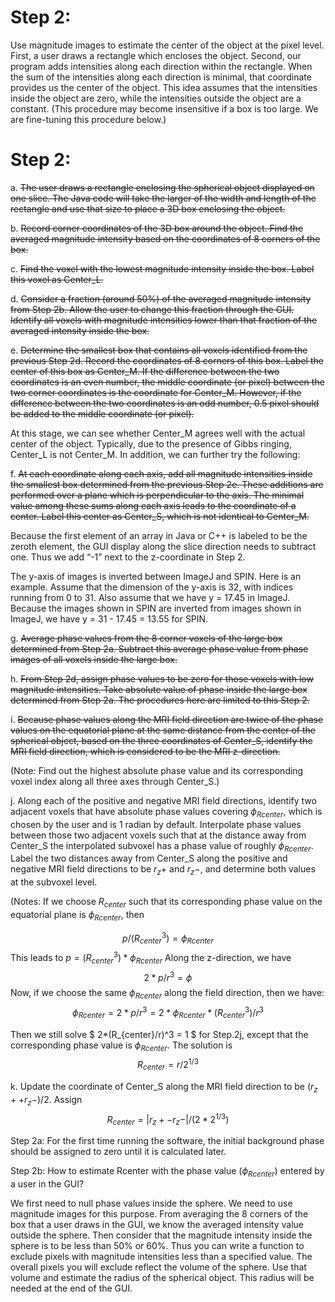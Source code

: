 
# Step 2: 
Use magnitude images to estimate the center of the object at the pixel level. First, a user draws a rectangle which encloses the object. Second, our program adds intensities along each direction within the rectangle. When the sum of the intensities along each direction is minimal, that coordinate provides us the center of the object. This idea assumes that the intensities inside the object are zero, while the intensities outside the object are a constant. (This procedure may become insensitive if a box is too large. We are fine-tuning this procedure below.)

# Step 2:
a. ~~The user draws a rectangle enclosing the spherical object displayed on one slice. The Java code will take the larger of the width and length of the rectangle and use that size to place a 3D box enclosing the object.~~

b. ~~Record corner coordinates of the 3D box around the object. Find the averaged magnitude intensity based on the coordinates of 8 corners of the box.~~

c. ~~Find the voxel with the lowest magnitude intensity inside the box. Label this voxel as Center_L.~~

d. ~~Consider a fraction (around 50%) of the averaged magnitude intensity from Step 2b. Allow the user to change this fraction through the GUI. Identify all voxels with magnitude intensities lower than that fraction of the averaged intensity inside the box.~~

e. ~~Determine the smallest box that contains all voxels identified from the previous Step 2d. Record the coordinates of 8 corners of this box. Label the center of this box as Center_M. If the difference between the two coordinates is an even number, the middle coordinate (or pixel) between the two corner coordinates is the coordinate for Center_M. However, if the difference between the two coordinates is an odd number, 0.5 pixel should be added to the middle coordinate (or pixel).~~

At this stage, we can see whether Center_M agrees well with the actual center of the object. Typically, due to the presence of Gibbs ringing, Center_L is not Center_M. In addition, we can further try the following:

f. ~~At each coordinate along each axis, add all magnitude intensities inside the smallest box determined from the previous Step 2e. These additions are performed over a plane which is perpendicular to the axis. The minimal value among these sums along each axis leads to the coordinate of a center. Label this center as Center_S, which is not identical to Center_M.~~

Because the first element of an array in Java or C++ is labeled to be the zeroth element, the GUI display along the slice direction needs to subtract one. Thus we add “-1” next to the z-coordinate in Step 2.

The y-axis of images is inverted between ImageJ and SPIN. Here is an example. Assume that the dimension of the y-axis is 32, with indices running from 0 to 31. Also assume that we have y = 17.45 in ImageJ. Because the images shown in SPIN are inverted from images shown in ImageJ, we have y = 31 - 17.45 = 13.55 for SPIN.

g. ~~Average phase values from the 8 corner voxels of the large box determined from Step 2a. Subtract this average phase value from phase images of all voxels inside the large box.~~

h. ~~From Step 2d, assign phase values to be zero for those voxels with low magnitude intensities. Take absolute value of phase inside the large box determined from Step 2a. The procedures here are limited to this Step 2.~~

i. ~~Because phase values along the MRI field direction are twice of the phase values on the equatorial plane at the same distance from the center of the spherical object, based on the three coordinates of Center_S, identify the MRI field direction, which is considered to be the MRI z-direction.~~

(Note: Find out the highest absolute phase value and its corresponding voxel index along all three axes through Center_S.)

j. Along each of the positive and negative MRI field directions, identify two adjacent voxels that have absolute phase values covering $\phi_{Rcenter}$, which is chosen by the user and is 1 radian by default. Interpolate phase values between those two adjacent voxels such that at the distance away from Center_S the interpolated subvoxel has a phase value of roughly $\phi_{Rcenter}$. Label the two distances away from Center_S along the positive and negative MRI field directions to be $r_z+$ and $r_z-$, and determine both values at the subvoxel level.

(Notes: If we choose $R_{center}$ such that its corresponding phase value on the equatorial plane is $\phi_{Rcenter}$, then

$$ p/(R_{center}^3) = \phi_{Rcenter} $$
This leads to $p = (R_{center}^3) * \phi_{Rcenter}$
Along the z-direction, we have
$$ 2*p/r^3 = \phi $$
Now, if we choose the same $\phi_{Rcenter}$ along the field direction, then we have:
$$ \phi_{Rcenter} = 2*p/r^3 = 2*\phi_{Rcenter}* (R_{center}^3) /r^3 $$

Then we still solve $ 2*(R_{center}/r)^3 = 1 $ for Step.2j, except that the corresponding phase value is $\phi_{Rcenter}$. The solution is $$ R_{center} = r/2^{1/3} $$

k. Update the coordinate of Center_S along the MRI field direction to be $(r_z+ + r_z-)/2$. Assign $$ R_{center} = |r_z+ - r_z-| / (2*2^{1/3}) $$

Step 2a: For the first time running the software, the initial background phase should be assigned to zero until it is calculated later.

Step 2b: How to estimate Rcenter with the phase value ($\phi_{Rcenter}$) entered by a user in the GUI?

We first need to null phase values inside the sphere. We need to use magnitude images for this purpose. From averaging the 8 corners of the box that a user draws in the GUI, we know the averaged intensity value outside the sphere. Then consider that the magnitude intensity inside the sphere is to be less than 50% or 60%. Thus you can write a function to exclude pixels with magnitude intensities less than a specified value. The overall pixels you will exclude reflect the volume of the sphere. Use that volume and estimate the radius of the spherical object. This radius will be needed at the end of the GUI.